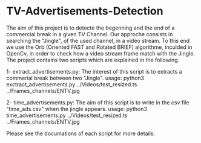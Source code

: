 # TV-Advertisements-Detection
The aim of this project is to detecte the begenning and the end of a commercial break in a given TV Channel. Our approche consists in searching the "Jingle", of the used channel, in a video stream. To this end we use the Orb (Oriented FAST and Rotated BRIEF) algorithme, inculded in OpenCv, in order to check how a video stream frame match with the Jingle. The project contains two scripts which are explained in the following.

1- extract_advertisements.py: The interest of this script is to extracts a commerial break between two "Jingle".
usage: python3 exctract_advertisements.py ../Videos/test_resized.ts ../Frames_channels/ENTV.jpg

2- time_advertisements.py: The aim of this script is to write in the csv file "time_ads.csv" when the jingle appears.
usage: python3 time_advertisements.py ../Videos/test_resized.ts ../Frames_channels/ENTV.jpg

Please see the documations of each script for more details.
